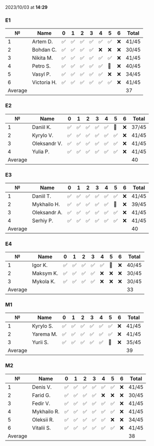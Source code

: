 2023/10/03 at **14:29**
### E1
|№|Name|0|1|2|3|4|5|6|Total|
|-----|-----|-----|-----|-----|-----|-----|-----|-----|-----|
|1|Artem D.|✅|✅|✅|✅|✅|✅|❌|41/45|
|2|Bohdan C.|✅|✅|✅|✅|❌|❌|❌|30/45|
|3|Nikita M.|✅|✅|✅|✅|✅|✅|❌|41/45|
|4|Petro S.|✅|✅|✅|✅|✅|🔄|❌|40/45|
|5|Vasyl P.|✅|✅|✅|✅|✅|❌|❌|34/45|
|6|Victoria H.|✅|✅|✅|✅|✅|✅|❌|41/45|
|Average|||||||||37|
### E2
|№|Name|0|1|2|3|4|5|6|Total|
|-----|-----|-----|-----|-----|-----|-----|-----|-----|-----|
|1|Daniil K.|✅|✅|✅|✅|✅|🔄|❌|37/45|
|2|Kyrylo V.|✅|✅|✅|✅|✅|✅|❌|41/45|
|3|Oleksandr V.|✅|✅|✅|✅|✅|✅|❌|41/45|
|4|Yulia P.|✅|✅|✅|✅|✅|✅|❌|41/45|
|Average|||||||||40|
### E3
|№|Name|0|1|2|3|4|5|6|Total|
|-----|-----|-----|-----|-----|-----|-----|-----|-----|-----|
|1|Daniil T.|✅|✅|✅|✅|✅|✅|❌|41/45|
|2|Mykhailo H.|✅|✅|✅|✅|✅|🔄|❌|39/45|
|3|Oleksandr A.|✅|✅|✅|✅|✅|✅|❌|41/45|
|4|Serhiy P.|✅|✅|✅|✅|✅|✅|❌|41/45|
|Average|||||||||40|
### E4
|№|Name|0|1|2|3|4|5|6|Total|
|-----|-----|-----|-----|-----|-----|-----|-----|-----|-----|
|1|Igor K.|✅|✅|✅|✅|✅|🔄|❌|40/45|
|2|Maksym K.|✅|✅|✅|✅|❌|❌|❌|30/45|
|3|Mykola K.|✅|✅|✅|✅|❌|❌|❌|30/45|
|Average|||||||||33|
### M1
|№|Name|0|1|2|3|4|5|6|Total|
|-----|-----|-----|-----|-----|-----|-----|-----|-----|-----|
|1|Kyrylo S.|✅|✅|✅|✅|✅|✅|❌|41/45|
|2|Yarema M.|✅|✅|✅|✅|✅|✅|❌|41/45|
|3|Yurii S.|✅|✅|✅|✅|✅|🔄|❌|35/45|
|Average|||||||||39|
### M2
|№|Name|0|1|2|3|4|5|6|Total|
|-----|-----|-----|-----|-----|-----|-----|-----|-----|-----|
|1|Denis V.|✅|✅|✅|✅|✅|✅|❌|41/45|
|2|Farid G.|✅|✅|✅|✅|❌|❌|❌|30/45|
|3|Fedir V.|✅|✅|✅|✅|✅|✅|❌|41/45|
|4|Mykhailo R.|✅|✅|✅|✅|✅|✅|❌|41/45|
|5|Oleksii R.|✅|✅|✅|✅|✅|❌|❌|34/45|
|6|Vitalii S.|✅|✅|✅|✅|✅|✅|❌|41/45|
|Average|||||||||38|
